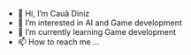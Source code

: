 - 👋 Hi, I’m Cauã Diniz
- 👀 I’m interested in AI and Game development
- 🌱 I’m currently learning Game development
- 📫 How to reach me ...

<!---
Kleber-gluten/Kleber-gluten is a ✨ special ✨ repository because its `README.md` (this file) appears on your GitHub profile.
You can click the Preview link to take a look at your changes.
--->
